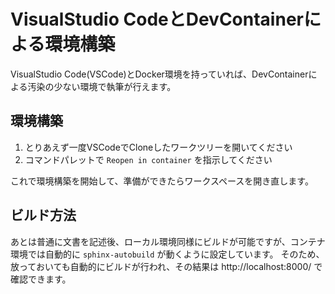 # VisualStudio CodeとDevContainerによる環境構築

VisualStudio Code(VSCode)とDocker環境を持っていれば、DevContainerによる汚染の少ない環境で執筆が行えます。

## 環境構築

1. とりあえず一度VSCodeでCloneしたワークツリーを開いてください
2. コマンドパレットで `Reopen in container` を指示してください

これで環境構築を開始して、準備ができたらワークスペースを開き直します。

## ビルド方法

あとは普通に文書を記述後、ローカル環境同様にビルドが可能ですが、コンテナ環境では自動的に `sphinx-autobuild` が動くように設定しています。
そのため、放っておいても自動的にビルドが行われ、その結果は http://localhost:8000/ で確認できます。

